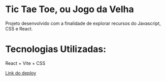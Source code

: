 # Tic Tae Toe, ou Jogo da Velha

Projeto desenvolvido com a finalidade de explorar recursos do Javascript, CSS e React.


# Tecnologias Utilizadas:
React + Vite + CSS

[Link do deploy](tictactoe-chi-eight.vercel.app)
